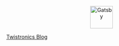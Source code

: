 
<p align="center">
  <a href="https://www.gatsbyjs.com">
    <img alt="Gatsby" src="https://camo.githubusercontent.com/c82d5dbe0efc4f71771b4c656fd96b91d6103a8d/68747470733a2f2f7777772e6761747362796a732e636f6d2f4761747362792d4d6f6e6f6772616d2e737667" width="60" />
  </a>
</p>




[Twistronics Blog](https://twistronics.github.io/)

